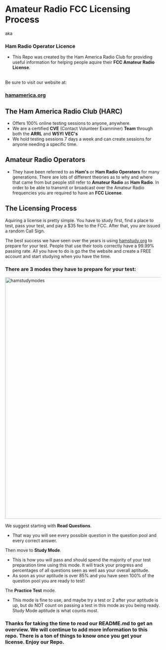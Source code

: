 # Amateur Radio FCC Licensing Process  
aka 

### Ham Radio Operator Licence


* This Repo was created by the Ham America Radio Club for providing useful information for helping people aquire their **FCC Amateur Radio License**. 

\
Be sure to visit our website at:  
### [hamamerica.org](https://hamamerica.org)


## The Ham America Radio Club (HARC)

- Offers 100% online testing sessions to anyone, anywhere.
- We are a certified **CVE** (Contact Volunteer Examniner) **Team** through both the **ARRL** and **W5YI** **VEC's**
- We hold testing sessions 7 days a week and can create sessions for anyone needing a specific time.

## Amateur Radio Operators 
- They have been referred to as **Ham's** or **Ham Radio Operators** for many generations. 
There are lots of different theories as to why and where that came from but people still refer to **Amateur Radio** as **Ham Radio**. 
In order to be able to transmit or broadcast over the Amateur Radio frequencies you are required to have an **FCC License**.

## The Licensing Process 

Aquiring a license is pretty simple. You have to study first, find a place to test, pass your test, and pay a $35 fee to the FCC. After that, you are issued a random Call Sign.

The best success we have seen over the years is using [hamstudy.org](https://hamstudy.org) to prepare for your test. People that use their tools correctly have a 99.99% passing rate. All you have to do is go the the website and create a FREE account and start studying when you have the time. 

### There are 3 modes they have to prepare for your test: 

<img width="780" alt="hamstudymodes" src="https://github.com/user-attachments/assets/6cc13401-f67d-4e1c-b7b0-6b3a8a6f9e84" />

We suggest starting with **Read Questions**. 
- That way you will see every possible question in the question pool and every correct answer.

Then move to **Study Mode**.
- This is how you will pass and should spend the majority of your test preparation time using this mode. It will track your progress and percentages of all questions seen as well aas your overall aptitude.
- As soon as your aptitude is over 85% and you have seen 100% of the question pool you are ready to test!


The **Practice Test** mode.
- This mode is fine to use, and maybe try a test or 2 after your aptitude is up, but do NOT count on passing a test in this mode as you being ready. Study Mode aptitude is what counts most.

### Thanks for taking the time to read our README.md to get an overview. We will continue to add more information to this repo. There is a ton of things to know once you get your license. Enjoy our Repo.


